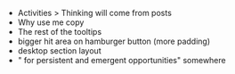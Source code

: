 - Activities > Thinking will come from posts
- Why use me copy
- The rest of the tooltips
- bigger hit area on hamburger button (more padding)
- desktop section layout
- " for persistent and emergent opportunities" somewhere